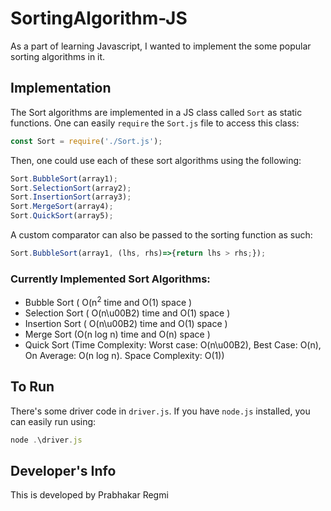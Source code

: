 # SortingAlgorithm-JS
As a part of learning Javascript, I wanted to implement the some popular sorting algorithms in it. 

## Implementation

The Sort algorithms are implemented in a JS class called ``Sort`` as static functions. One can easily ``require`` the ``Sort.js`` file to access this class:
```javascript
const Sort = require('./Sort.js');
```
Then, one could use each of these sort algorithms using the following:
```javascript
Sort.BubbleSort(array1);
Sort.SelectionSort(array2);
Sort.InsertionSort(array3);
Sort.MergeSort(array4);
Sort.QuickSort(array5);
```

A custom comparator can also be passed to the sorting function as such:
```javascript
Sort.BubbleSort(array1, (lhs, rhs)=>{return lhs > rhs;});
```

### Currently Implemented Sort Algorithms:

- Bubble Sort ( O(n<sup>2</sup> time and O(1) space )
- Selection Sort ( O(n\u00B2) time and O(1) space )
- Insertion Sort ( O(n\u00B2) time and O(1) space )
- Merge Sort (O(n log n) time and O(n) space )
- Quick Sort (Time Complexity: Worst case: O(n\u00B2), Best Case: O(n), On  Average: O(n log n). Space Complexity: O(1))

## To Run
There's some driver code in ``driver.js``. If you have ``node.js`` installed, you can easily run using:
```javascript
node .\driver.js
```

## Developer's Info
This is developed by Prabhakar Regmi
